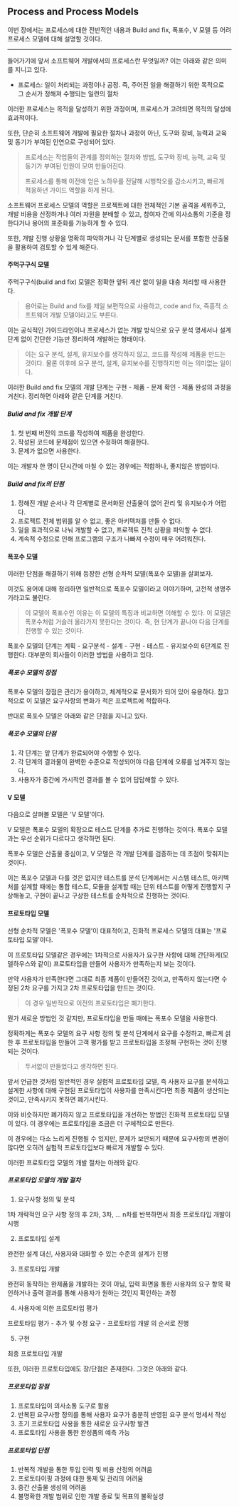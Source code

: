 ## Process and Process Models

이번 장에서는 프로세스에 대한 전반적인 내용과 Build and fix, 폭포수, V 모델 등 어려 프로세스 모델에 대해 설명할 것이다.

---

들어가기에 앞서 소프트웨어 개발에서의 프로세스란 무엇일까? 이는 아래와 같은 의미를 지니고 있다.  

* 프로세스: 일이 처리되는 과정이나 공정. 즉, 주어진 일을 해결하기 위한 목적으로 그 순서가 정해져  수행되는 일련의 절차  

이러한 프로세스는 목적을 달성하기 위한 과정이며, 프로세스가 고려되면 목적의 달성에 효과적이다.  

또한, 단순히 소프트웨어 개발에 필요한 절차나 과정이 아닌, 도구와 장비, 능력과 교육 및 동기가 부여된 인연으로 구성되어 있다.  

> 프로세스는 작업들의 관계를 정의하는 절차와 방법, 도구와 장비, 능력, 교육 및 동기가 부여된 인원이 모여 만들어진다.  
>
> 프로세스를 통해 이전에 얻은 노하우를 전달해 시행착오를 감소시키고, 빠르게 적응하년 가이드 역할을 하게 된다.  

소프트웨어 프로세스 모델의 역할은 프로젝트에 대한 전체적인 기본 골격을 세워주고, 개발 비용을 산정하거나 여러 자원을 분배할 수 있고, 참여자 간에 의사소통의 기준을 정한다거나 용어의 표준화를 가능하게 할 수 있다.  

또한, 개발 진행 상황을 명확히 파악하거나 각 단계별로 생성되는 문서를 포함한 산출물을 활용하여 검토할 수 있게 해준다.  

#### 주먹구구식 모델  

주먹구구식(build and fix) 모델은 정확한 앞뒤 계산 없이 일을 대충 처리할 때 사용한다.  

> 용어로는 Build and fix를 제일 보편적으로 사용하고, code and fix, 즉흥적 소프트웨어 개발 모델이라고도 부른다.  

이는 공식적인 가이드라인이나 프로세스가 없는 개발 방식으로 요구 분석 명세서나 설계 단계 없이 간단한 기능만 정리하여 개발하는 형태이다.  

> 이는 요구 분석, 설계, 유지보수를 생각하지 않고, 코드를 작성해 제품을 만드는 것이다. 물론 이후에 요구 분석, 설계, 유지보수를 진행하지만 이는 의미없는 일이다.  

이러한 Build and fix 모델의 개발 단계는 구현 - 제품 - 문제 확인 - 제품 완성의 과정을 거친다. 정리하면 아래와 같은 단계를 거친다.  

##### Bulid and fix 개발 단계  

1. 첫 번째 버전의 코드를 작성하여 제품을 완성한다.  
2. 작성된 코드에 문제점이 있으면 수정하여 해결한다.  
3. 문제가 없으면 사용한다.  

이는 개발자 한 명이 단시간에 마칠 수 있는 경우에는 적합하나, 좋지않은 방법이다.  

##### Build and fix의 단점  

1. 정해진 개발 순서나 각 단계별로 문서화된 산출물이 없어 관리 및 유지보수가 어렵다.  
2. 프로젝트 전체 범위를 알 수 없고, 좋은 아키텍처를 만들 수 없다.  
3. 일을 효과적으로 나눠 개발할 수 없고, 프로젝트 진척 상황을 파악할 수 없다.  
4. 계속적 수정으로 인해 프로그램의 구조가 나빠져 수정이 매우 어려워진다.  
  
#### 폭포수 모델  

이러한 단점을 해결하기 위해 등장한 선형 순차적 모델(폭포수 모델)을 살펴보자.  

이것도 용어에 대해 정리하면 일반적으로 폭포수 모델이라고 이야기하며, 고전적 생명주기라고도 불린다.  

> 이 모델이 폭포수인 이유는 이 모델의 특징과 비교하면 이해할 수 있다. 이 모델은 폭포수처럼 거슬러 올라가지 못한다는 것이다. 즉, 현 단계가 끝나야 다음 단계를 진행할 수 있는 것이다.  

폭포수 모델의 단계는 계획 - 요구분석 - 설계 - 구현 - 테스트 - 유지보수의 6단계로 진행한다. 대부분의 회사들이 이러한 방법을 사용하고 있다.  

##### 폭포수 모델의 장점  

폭포수 모델의 장점은 관리가 용이하고, 체계적으로 문서화가 되어 있어 유용하다. 참고적으로 이 모델은 요구사항의 변화가 적은 프로젝트에 적합하다.  

반대로 폭포수 모델은 아래와 같은 단점을 지니고 있다.  

##### 폭포수 모델의 단점  

1. 각 단계는 앞 단계가 완료되어야 수행할 수 있다.  
2. 각 단계의 결과물이 완벽한 수준으로 작성되어야 다음 단계에 오류를 넘겨주지 않는다.  
3. 사용자가 중간에 가시적인 결과를 볼 수 없어 답답해할 수 있다.  

#### V 모델  

다음으로 살펴볼 모델은 'V 모델'이다.  

V 모델은 폭포수 모델의 확장으로 테스트 단계를 추가로 진행하는 것이다. 폭포수 모델과는 우선 순위가 다르다고 생각하면 된다.  

폭포수 모델은 산출물 중심이고, V 모델은 각 개발 단계를 검증하는 데 초점이 맞춰지는 것이다.  

이는 폭포수 모델과 다를 것은 없지만 테스트를 분석 단계에서는 시스템 테스트, 아키텍처를 설계할 때에는 통합 테스트, 모듈을 설계할 때는 단위 테스트를 어떻게 진행할지 구상해놓고, 구현이 끝나고 구상한 테스트를 순차적으로 진행하는 것이다.  

#### 프로토타입 모델

선형 순차적 모델은 '폭포수 모델'이 대표적이고, 진화적 프로세스 모델의 대표는 '프로토타입 모델'이다.  

이 프로토타입 모델같은 경우에는 1차적으로 사용자가 요구한 사항에 대해 간단하게(모델하우스와 같이) 프로토타입을 만들어 사용자가 만족하는지 보는 것이다.  

만약 사용자가 만족한다면 그대로 최종 제품이 만들어진 것이고, 만족하지 않는다면 수정된 2차 요구를 가지고 2차 프로토타입을 만드는 것이다.  

> 이 경우 일반적으로 이전의 프로토타입은 폐기한다.  

뭔가 새로운 방법인 것 같지만, 프로토타입을 만들 때에는 폭포수 모델을 사용한다.  

정확하게는 폭포수 모델의 요구 사항 정의 및 분석 단계에서 요구를 수정하고, 빠르게 섥한 후 프로토타입을 만들어 고객 평가를 받고 프로토타입을 조정해 구현하는 것이 진행되는 것이다.  

> 두서없이 만들었다고 생각하면 된다.  

앞서 언급한 것처럼 일반적인 경우 실험적 프로토타입 모델, 즉 사용자 요구를 분석하고 설계한 사항에 대해 구현된 프로토타입이 사용자를 만족시킨다면 최종 제품이 생산되는 것이고, 만족시키지 못하면 폐기시킨다.  

이와 비슷하지만 폐기하지 않고 프로토타입을 개선하는 방법인 진화적 프로토타입 모델이 있다. 이 경우에는 프로토타입을 조금은 더 구체적으로 만든다.  

이 경우에는 다소 느리게 진행될 수 있지만, 문제가 보안되기 때문에 요구사항의 변경이 많다면 오히려 실험적 프로토타입보다 빠르게 개발할 수 있다.  

이러한 프로토타입 모델의 개발 절차는 아래와 같다.  

##### 프로토타입 모델의 개발 절차  

1. 요구사항 정의 및 분석

1차 개략적인 요구 사항 정의 후 2차, 3차, … n차를 반복하면서 최종 프로토타입 개발이 시행  

2. 프로토타입 설계  

완전한 설계 대신, 사용자와 대화할 수 있는 수준의 설계가 진행  

3. 프로토타입 개발  

완전히 동작하는 완제품을 개발하는 것이 아님, 입력 화면을 통한 사용자의 요구 항목 확인하거나 출력 결과를 통해 사용자가 원하는 것인지 확인하는 과정  

4. 사용자에 의한 프로토타입 평가  

프로토타입 평가 - 추가 및 수정 요구 - 프로토타입 개발 의 순서로 진행  

5. 구현  

최종 프로토타입 개발  

또한, 이러한 프로토타입에도 장/단점은 존재한다. 그것은 아래와 같다.  

##### 프로토타입 장점  

1. 프로토타입이 의사소통 도구로 활용  
2. 반복된 요구사항 정의를 통해 사용자 요구가 충분히 반영된 요구 분석 명세서 작성  
3. 초기 프로토타입 사용을 통한 새로운 요구사항 발견  
4. 프로토타입 사용을 통한 완성품의 예측 가능  

##### 프로토타입 단점  

1. 반복적 개발을 통한 투입 인력 및 비용 산정의 어려움  
2. 프로토타이핑 과정에 대한 통제 및 관리의 어려움  
3. 중간 산출물 생성의 어려움  
4. 불명확한 개발 범위로 인한 개발 종료 및 목표의 불확실성  


